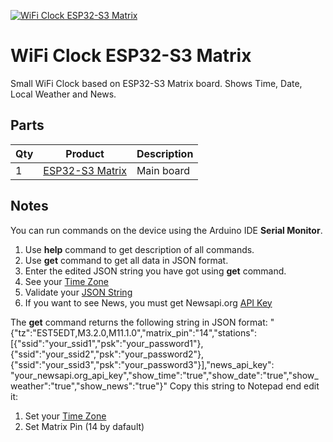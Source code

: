 [![WiFi Clock ESP32-S3 Matrix](http://img.youtube.com/vi/gyAnZwDX77I/0.jpg)](https://youtu.be/gyAnZwDX77I "WiFi Clock ESP32-S3 Matrix")

# WiFi Clock ESP32-S3 Matrix
Small WiFi Clock based on ESP32-S3 Matrix board.
Shows Time, Date, Local Weather and News.

## Parts
| Qty | Product | Description               |
| --- | ---- |---------------------------|
|1 | [ESP32-S3 Matrix](https://www.aliexpress.com/item/1005006997616303.html?spm=a2g0o.best.moretolove.18.23a12c25H9U6di&pdp_npi=4%40dis%21ILS%21%E2%82%AA45.24%21%E2%82%AA41.81%21%21%21%21%21%40213ba0c517360067943534845e2d02%2112000038992334785%21btf%21%21%21&_gl=1*19va6ew*_gcl_aw*R0NMLjE3MzU5OTQxODMuQ2p3S0NBaUExZU83QmhBVEVpd0FtMEVlLUdtMFl5U1o0Q1RiV2pZVDFmTGQ5cDllZXktc1ZWaFRMMnJlRHRMam9kaXdyUEY4TWxZN1Rob0NxSHNRQXZEX0J3RQ..*_gcl_dc*R0NMLjE3MzU5OTQxODMuQ2p3S0NBaUExZU83QmhBVEVpd0FtMEVlLUdtMFl5U1o0Q1RiV2pZVDFmTGQ5cDllZXktc1ZWaFRMMnJlRHRMam9kaXdyUEY4TWxZN1Rob0NxSHNRQXZEX0J3RQ..*_gcl_au*MTUxMjMzMjUyNC4xNzMwNTUxNTU3*_ga*MTY3ODkxNjExNC4xNzEwMDEwMzU5*_ga_VED1YSGNC7*MTczNjAwNjc5NC4xMDguMC4xNzM2MDA2Nzk0LjYwLjAuMA..) | Main board                |

## Notes
You can run commands on the device using the Arduino IDE **Serial Monitor**.
1. Use **help** command to get description of all commands.
2. Use **get** command to get all data in JSON format.
3. Enter the edited JSON string you have got using **get** command.
4. See your [Time Zone](https://github.com/esp8266/Arduino/blob/master/cores/esp8266/TZ.h)
5. Validate your [JSON String](https://jsonlint.com)
6. If you want to see News, you must get Newsapi.org [API Key](https://newsapi.org)

The **get** command returns the following string in JSON format:
"{"tz":"EST5EDT,M3.2.0,M11.1.0","matrix_pin":"14","stations":[{"ssid":"your_ssid1","psk":"your_password1"},{"ssid":"your_ssid2","psk":"your_password2"},{"ssid":"your_ssid3","psk":"your_password3"}],"news_api_key": "your_newsapi.org_api_key","show_time":"true","show_date":"true","show_weather":"true","show_news":"true"}"
Copy this string to Notepad end edit it:
1. Set your [Time Zone](https://github.com/esp8266/Arduino/blob/master/cores/esp8266/TZ.h)
2. Set Matrix Pin (14 by dafault)
